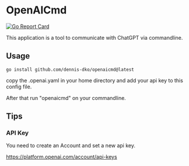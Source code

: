 # OpenAICmd
[![Go Report Card](https://goreportcard.com/badge/github.com/dennis-dko/openaicmd)](https://goreportcard.com/report/github.com/dennis-dko/openaicmd)

This application is a tool to communicate with ChatGPT via commandline.

## Usage

```
go install github.com/dennis-dko/openaicmd@latest
```
copy the .openai.yaml in your home directory and add your api key to this config file.

After that run "openaicmd" on your commandline.

## Tips

### API Key

You need to create an Account and set a new api key.

https://platform.openai.com/account/api-keys
